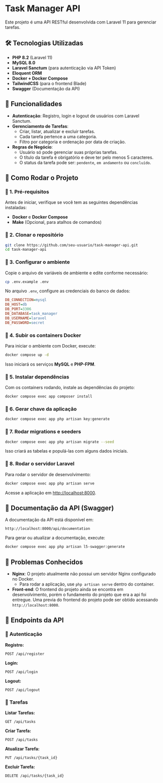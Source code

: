 # Task Manager API

Este projeto é uma API RESTful desenvolvida com Laravel 11 para gerenciar tarefas.

## 🛠 Tecnologias Utilizadas
- **PHP 8.2** (Laravel 11)
- **MySQL 8.0**
- **Laravel Sanctum** (para autenticação via API Token)
- **Eloquent ORM**
- **Docker + Docker Compose**
- **TailwindCSS** (para o frontend Blade)
- **Swagger** (Documentação da API)

## 📌 Funcionalidades
- **Autenticação**: Registro, login e logout de usuários com Laravel Sanctum.
- **Gerenciamento de Tarefas**:
  - Criar, listar, atualizar e excluir tarefas.
  - Cada tarefa pertence a uma categoria.
  - Filtro por categoria e ordenação por data de criação.
- **Regras de Negócio**:
  - Usuário só pode gerenciar suas próprias tarefas.
  - O título da tarefa é obrigatório e deve ter pelo menos 5 caracteres.
  - O status da tarefa pode ser: `pendente`, `em andamento` ou `concluído`.

## 🚀 Como Rodar o Projeto

### 🔹 1. Pré-requisitos
Antes de iniciar, verifique se você tem as seguintes dependências instaladas:
- **Docker** e **Docker Compose**
- **Make** (Opcional, para atalhos de comandos)

### 🔹 2. Clonar o repositório
```bash
git clone https://github.com/seu-usuario/task-manager-api.git
cd task-manager-api
```

### 🔹 3. Configurar o ambiente
Copie o arquivo de variáveis de ambiente e edite conforme necessário:
```bash
cp .env.example .env
```

No arquivo `.env`, configure as credenciais do banco de dados:
```ini
DB_CONNECTION=mysql
DB_HOST=db
DB_PORT=3306
DB_DATABASE=task_manager
DB_USERNAME=laravel
DB_PASSWORD=secret
```

### 🔹 4. Subir os containers Docker
Para iniciar o ambiente com Docker, execute:
```bash
docker compose up -d
```
Isso iniciará os serviços **MySQL** e **PHP-FPM**.

### 🔹 5. Instalar dependências
Com os containers rodando, instale as dependências do projeto:
```bash
docker compose exec app composer install
```

### 🔹 6. Gerar chave da aplicação
```bash
docker compose exec app php artisan key:generate
```

### 🔹 7. Rodar migrations e seeders
```bash
docker compose exec app php artisan migrate --seed
```
Isso criará as tabelas e populá-las com alguns dados iniciais.

### 🔹 8. Rodar o servidor Laravel
Para rodar o servidor de desenvolvimento:
```bash
docker compose exec app php artisan serve
```
Acesse a aplicação em [http://localhost:8000](http://localhost:8000).



## 📝 Documentação da API (Swagger)
A documentação da API está disponível em:
```
http://localhost:8000/api/documentation
```

Para gerar ou atualizar a documentação, execute:
```bash
docker compose exec app php artisan l5-swagger:generate
```



## 🚧 Problemas Conhecidos
- **Nginx**: O projeto atualmente não possui um servidor Nginx configurado no Docker.
  - Para rodar a aplicação, use `php artisan serve` dentro do container.
- **Front-end**: O frontend do projeto ainda se encontra em desenvolvimento, porém o fundamento do projeto que era a api foi entregue. Uma previa do frontend do projeto pode ser obtido acessando `http://localhost:8000`.

## 📌 Endpoints da API
### 🔹 Autenticação
**Registro:**
```http
POST /api/register
```
**Login:**
```http
POST /api/login
```
**Logout:**
```http
POST /api/logout
```

### 🔹 Tarefas
**Listar Tarefas:**
```http
GET /api/tasks
```
**Criar Tarefa:**
```http
POST /api/tasks
```
**Atualizar Tarefa:**
```http
PUT /api/tasks/{task_id}
```
**Excluir Tarefa:**
```http
DELETE /api/tasks/{task_id}
```


